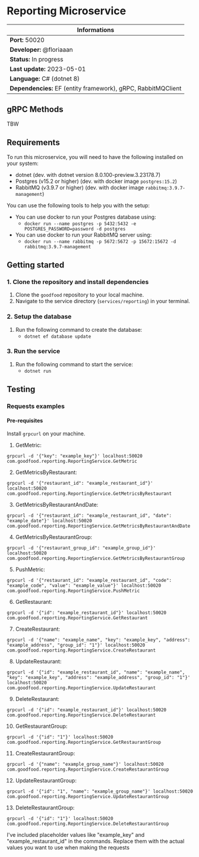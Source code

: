 # Reporting Microservice

| Informations                                                  |
| ------------------------------------------------------------- |
| **Port:** 50020                                               |
| **Developer:** @floriaaan                                     |
| **Status:** In progress                                       |
| **Last update:** 2023-05-01                                   |
| **Language:** C# (dotnet 8)                                   |
| **Dependencies:** EF (entity framework), gRPC, RabbitMQClient |

## gRPC Methods

TBW

## Requirements

To run this microservice, you will need to have the following installed on your system:

- dotnet (dev. with dotnet version 8.0.100-preview.3.23178.7)
- Postgres (v15.2 or higher) (dev. with docker image `postgres:15.2`)
- RabbitMQ (v3.9.7 or higher) (dev. with docker image `rabbitmq:3.9.7-management`)

You can use the following tools to help you with the setup:

- You can use docker to run your Postgres database using:
  - `docker run --name postgres -p 5432:5432 -e POSTGRES_PASSWORD=password -d postgres`
- You can use docker to run your RabbitMQ server using:
  - `docker run --name rabbitmq -p 5672:5672 -p 15672:15672 -d rabbitmq:3.9.7-management`

## Getting started

### 1. Clone the repository and install dependencies

1. Clone the `goodfood` repository to your local machine.
2. Navigate to the service directory (`services/reporting`) in your terminal.

### 2. Setup the database

1. Run the following command to create the database:
   - `dotnet ef database update`

### 3. Run the service

1. Run the following command to start the service:
   - `dotnet run`

## Testing

### Requests examples

#### Pre-requisites

Install `grpcurl` on your machine.

<!-- 1. Create a new report

```sh
grpcurl -d '{ "restaurant_id": "restaurant_id:1", "code": "income_1h", "value": "99.99" }' \
    localhost:50020 com.goodfood.reporting.ReportingService.PushMetric
```

```json
{ "restaurant_id": "restaurant_id:1", "code": "income_1h", "value": "99.99" }
``` -->


1.  GetMetric:

`grpcurl -d '{"key": "example_key"}' localhost:50020 com.goodfood.reporting.ReportingService.GetMetric` 

2.  GetMetricsByRestaurant:


`grpcurl -d '{"restaurant_id": "example_restaurant_id"}' localhost:50020 com.goodfood.reporting.ReportingService.GetMetricsByRestaurant` 

3.  GetMetricsByRestaurantAndDate:


`grpcurl -d '{"restaurant_id": "example_restaurant_id", "date": "example_date"}' localhost:50020 com.goodfood.reporting.ReportingService.GetMetricsByRestaurantAndDate` 

4.  GetMetricsByRestaurantGroup:


`grpcurl -d '{"restaurant_group_id": "example_group_id"}' localhost:50020 com.goodfood.reporting.ReportingService.GetMetricsByRestaurantGroup` 

5.  PushMetric:


`grpcurl -d '{"restaurant_id": "example_restaurant_id", "code": "example_code", "value": "example_value"}' localhost:50020 com.goodfood.reporting.ReportingService.PushMetric` 

6.  GetRestaurant:


`grpcurl -d '{"id": "example_restaurant_id"}' localhost:50020 com.goodfood.reporting.ReportingService.GetRestaurant` 

7.  CreateRestaurant:


`grpcurl -d '{"name": "example_name", "key": "example_key", "address": "example_address", "group_id": "1"}' localhost:50020 com.goodfood.reporting.ReportingService.CreateRestaurant` 

8.  UpdateRestaurant:


`grpcurl -d '{"id": "example_restaurant_id", "name": "example_name", "key": "example_key", "address": "example_address", "group_id": "1"}' localhost:50020 com.goodfood.reporting.ReportingService.UpdateRestaurant` 

9.  DeleteRestaurant:


`grpcurl -d '{"id": "example_restaurant_id"}' localhost:50020 com.goodfood.reporting.ReportingService.DeleteRestaurant` 

10.  GetRestaurantGroup:


`grpcurl -d '{"id": "1"}' localhost:50020 com.goodfood.reporting.ReportingService.GetRestaurantGroup` 

11.  CreateRestaurantGroup:


`grpcurl -d '{"name": "example_group_name"}' localhost:50020 com.goodfood.reporting.ReportingService.CreateRestaurantGroup` 

12.  UpdateRestaurantGroup:


`grpcurl -d '{"id": "1", "name": "example_group_name"}' localhost:50020 com.goodfood.reporting.ReportingService.UpdateRestaurantGroup` 

13.  DeleteRestaurantGroup:


`grpcurl -d '{"id": "1"}' localhost:50020 com.goodfood.reporting.ReportingService.DeleteRestaurantGroup` 

I've included placeholder values like "example_key" and "example_restaurant_id" in the commands. Replace them with the actual values you want to use when making the requests
